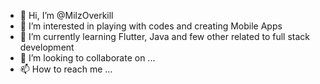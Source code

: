 - 👋 Hi, I’m @MilzOverkill
- 👀 I’m interested in playing with codes and creating Mobile Apps
- 🌱 I’m currently learning Flutter, Java and few other related to full stack development 
- 💞️ I’m looking to collaborate on ...
- 📫 How to reach me ...

<!---
MilzOverkill/MilzOverkill is a ✨ special ✨ repository because its `README.md` (this file) appears on your GitHub profile.
You can click the Preview link to take a look at your changes.
--->
